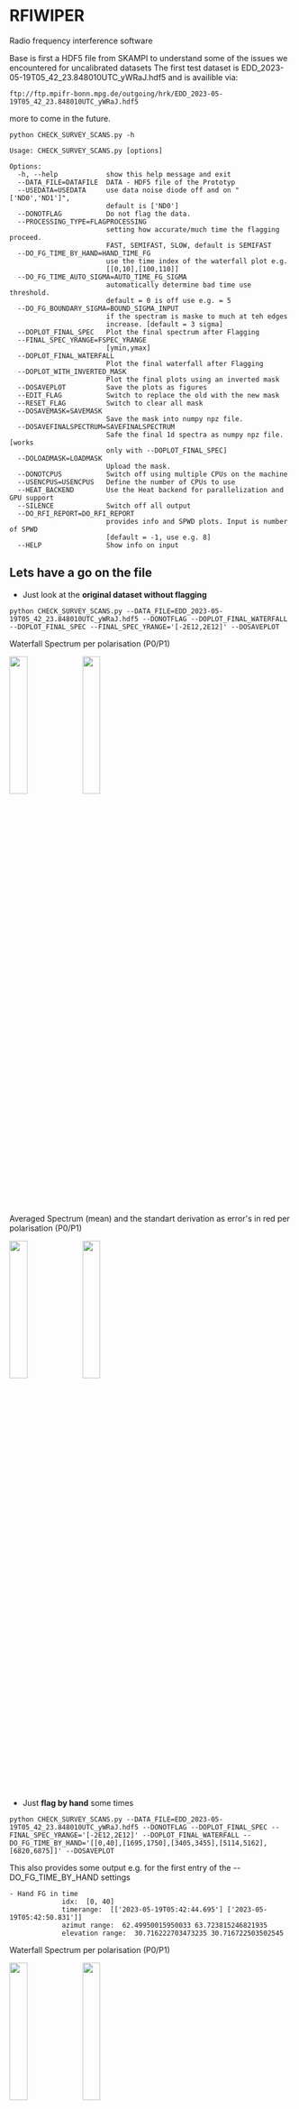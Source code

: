 # RFIWIPER
Radio frequency interference software

Base is first a HDF5 file from SKAMPI to understand some of the issues we encountered for uncalibrated datasets
The first test dataset is EDD_2023-05-19T05_42_23.848010UTC_yWRaJ.hdf5 and is availible via:

	ftp://ftp.mpifr-bonn.mpg.de/outgoing/hrk/EDD_2023-05-19T05_42_23.848010UTC_yWRaJ.hdf5

 more to come in the future.


```
python CHECK_SURVEY_SCANS.py -h

Usage: CHECK_SURVEY_SCANS.py [options]

Options:
  -h, --help            show this help message and exit
  --DATA_FILE=DATAFILE  DATA - HDF5 file of the Prototyp
  --USEDATA=USEDATA     use data noise diode off and on "['ND0','ND1']",
                        default is ['ND0']
  --DONOTFLAG           Do not flag the data.
  --PROCESSING_TYPE=FLAGPROCESSING
                        setting how accurate/much time the flagging proceed.
                        FAST, SEMIFAST, SLOW, default is SEMIFAST
  --DO_FG_TIME_BY_HAND=HAND_TIME_FG
                        use the time index of the waterfall plot e.g.
                        [[0,10],[100,110]]
  --DO_FG_TIME_AUTO_SIGMA=AUTO_TIME_FG_SIGMA
                        automatically determine bad time use threshold.
                        default = 0 is off use e.g. = 5
  --DO_FG_BOUNDARY_SIGMA=BOUND_SIGMA_INPUT
                        if the spectram is maske to much at teh edges
                        increase. [default = 3 sigma]
  --DOPLOT_FINAL_SPEC   Plot the final spectrum after Flagging
  --FINAL_SPEC_YRANGE=FSPEC_YRANGE
                        [ymin,ymax]
  --DOPLOT_FINAL_WATERFALL
                        Plot the final waterfall after Flagging
  --DOPLOT_WITH_INVERTED_MASK
                        Plot the final plots using an inverted mask
  --DOSAVEPLOT          Save the plots as figures
  --EDIT_FLAG           Switch to replace the old with the new mask
  --RESET_FLAG          Switch to clear all mask
  --DOSAVEMASK=SAVEMASK
                        Save the mask into numpy npz file.
  --DOSAVEFINALSPECTRUM=SAVEFINALSPECTRUM
                        Safe the final 1d spectra as numpy npz file. [works
                        only with --DOPLOT_FINAL_SPEC]
  --DOLOADMASK=LOADMASK
                        Upload the mask.
  --DONOTCPUS           Switch off using multiple CPUs on the machine
  --USENCPUS=USENCPUS   Define the number of CPUs to use
  --HEAT_BACKEND        Use the Heat backend for parallelization and GPU support
  --SILENCE             Switch off all output
  --DO_RFI_REPORT=DO_RFI_REPORT
                        provides info and SPWD plots. Input is number of SPWD
                        [default = -1, use e.g. 8]
  --HELP                Show info on input

```



## Lets have a go on the file

- Just look at the **original dataset without flagging**

```
python CHECK_SURVEY_SCANS.py --DATA_FILE=EDD_2023-05-19T05_42_23.848010UTC_yWRaJ.hdf5 --DONOTFLAG --DOPLOT_FINAL_WATERFALL --DOPLOT_FINAL_SPEC --FINAL_SPEC_YRANGE='[-2E12,2E12]' --DOSAVEPLOT
```

Waterfall Spectrum per polarisation (P0/P1)

![]()<img src="Plots/EDD_2023-05-19T05_42_23.848010UTC_yWRaJ_scan_000_P0_ND0_WFPLT.png" width=25%>
![]()<img src="Plots/EDD_2023-05-19T05_42_23.848010UTC_yWRaJ_scan_000_P1_ND0_WFPLT.png" width=25%>

Averaged Spectrum (mean) and the standart derivation as error's in red per polarisation (P0/P1)

![]()<img src="Plots/EDD_2023-05-19T05_42_23.848010UTC_yWRaJ_scan_000_P0_ND0_SPEC.png" width=25%>
![]()<img src="Plots/EDD_2023-05-19T05_42_23.848010UTC_yWRaJ_scan_000_P1_ND0_SPEC.png" width=25%>


- Just **flag by hand** some times

```
python CHECK_SURVEY_SCANS.py --DATA_FILE=EDD_2023-05-19T05_42_23.848010UTC_yWRaJ.hdf5 --DONOTFLAG --DOPLOT_FINAL_SPEC --FINAL_SPEC_YRANGE='[-2E12,2E12]' --DOPLOT_FINAL_WATERFALL --DO_FG_TIME_BY_HAND='[[0,40],[1695,1750],[3405,3455],[5114,5162],[6820,6875]]' --DOSAVEPLOT
```

This also provides some output e.g. for the first entry of the --DO_FG_TIME_BY_HAND settings

	- Hand FG in time
                 idx:  [0, 40]
                 timerange:  [['2023-05-19T05:42:44.695'] ['2023-05-19T05:42:50.831']]
                 azimut range:  62.49950015950033 63.723815246821935
                 elevation range:  30.716222703473235 30.716722503502545


Waterfall Spectrum per polarisation (P0/P1)

![]()<img src="Plots/EDD_2023-05-19T05_42_23.848010UTC_yWRaJ_scan_000_P0_ND0_WFPLT_HFG.png" width=25%>
![]()<img src="Plots/EDD_2023-05-19T05_42_23.848010UTC_yWRaJ_scan_000_P1_ND0_WFPLT_HFG.png" width=25%>

Averaged Spectrum (mean) and the standart derivation as error's in red per polarisation (P0/P1)

![]()<img src="Plots/EDD_2023-05-19T05_42_23.848010UTC_yWRaJ_scan_000_P0_ND0_SPEC_HFG.png" width=25%>
![]()<img src="Plots/EDD_2023-05-19T05_42_23.848010UTC_yWRaJ_scan_000_P1_ND0_SPEC_HFG.png" width=25%>



- Now do the **full flagging**

```

python -W ignore CHECK_SURVEY_SCANS.py --DATA_FILE=EDD_2023-05-19T05_42_23.848010UTC_yWRaJ.hdf5 --DO_FG_TIME_AUTO_SIGMA=5 --DOPLOT_FINAL_WATERFALL --DOPLOT_FINAL_SPEC --DOSAVEPLOT --DOSAVEMASK=FULL_FLAG_MASK --DONOTCPUS

```

Note: that the setting --DONOTCPUS is sometimes faster than using
ncpus (if the number is small < 10). Runs 0.8 sec per spectrum ~ 1.5 hours for 1 polarisation

Waterfall Spectrum per polarisation (P0/P1)

![]()<img src="Plots/EDD_2023-05-19T05_42_23.848010UTC_yWRaJ_scan_000_P0_ND0_WFPLT_FULLFG.png" width=25%>
![]()<img src="Plots/EDD_2023-05-19T05_42_23.848010UTC_yWRaJ_scan_000_P1_ND0_WFPLT_FULLFG.png" width=25%>

Averaged Spectrum (mean) and the standart derivation as error's in red per polarisation (P0/P1)

![]()<img src="Plots/EDD_2023-05-19T05_42_23.848010UTC_yWRaJ_scan_000_P0_ND0_SPEC_FULLFG.png" width=25%>
![]()<img src="Plots/EDD_2023-05-19T05_42_23.848010UTC_yWRaJ_scan_000_P1_ND0_SPEC_FULLFG.png" width=25%>

## How to use the Heat backend
(C. Comito, email c.comito AT fz-juelich.de for questions)

This branch uses the [Heat](https://github.com/helmholtz-analytics/heat) library under the hood for parallel processing and GPU support.

The main difference to the original implementation is that the flagging is performed in batch on all timestamps of an observation at once. 

### Environment setup 

You don't need to install Heat manually. The Heat library (latest version of the development branch) is included as a submodule in this repository. 

However, you need to have the following packages installed for Heat to run:
 - MPI (e.g. OpenMPI)
 - mpi4py
 - torch (PyTorch) tailored to the specific CUDA version of your system

### Run RFIWIPER with the Heat backend

In the `RFIWIPER` directory, check out the `heat_backend` branch.

```
git checkout heat_backend
```

This branch contains a submodule pointing to a specific development branch of the Heat library. To initialize the submodule, run

```
git submodule update --init
```

The directory `RFIWIPER/heat` should now contain a clone of the Heat repository. 


To run the Heat backend implementation, simply add the `--HEAT_BACKEND` flag to the command line. For example:

```
python CHECK_SURVEY_SCANS.py --DATA_FILE=EDD_2023-05-19T05_42_23.848010UTC_yWRaJ.hdf5 --DONOTCPUS --PROCESSING_TYPE=FAST --HEAT_BACKEND
````

### Parallelization

The Heat backend uses MPI for parallelization. Do not use the `--USENCPUS` flag with the Heat backend. The number of MPI processes used is determined by the MPI configuration. For example, to run the job on 4 MPI processes, use the following command within your sbatch script:

```
srun -n 4 python CHECK_SURVEY_SCANS.py --DATA_FILE=EDD_2023-05-19T05_42_23.848010UTC_yWRaJ.hdf5 --PROCESSING_TYPE=FAST --HEAT_BACKEND
```
You can use other sbatch options to specify the number of nodes, processes (tasks) per node, etc.

### GPU usage

Important: 
- You need to run the job on a GPU node
- the PyTorch version installed should match the specific CUDA version of your system/container.
- ideally, make sure your MPI is "CUDA-aware" 
- Set the `CUDA_VISIBLE_DEVICES` environment variable. I.e., if you have 2 GPUs per node available, add 
 
```
export CUDA_VISIBLE_DEVICES=0,1
``` 
to your sbatch script to use both GPUs. Heat can distribute the workload across multiple GPUs, and even across multiple nodes if you have a multi-node setup.

On the GLOW cluster, you have 2 GPU nodes with 1 GPU each. To distribute the job e.g. across 2 GPUs on 2 nodes, use the following command (I GUESS BUT I CANNOT TEST IT):

```
srun --nodes=2 --ntasks-per-node=1 --gres=gpu:0 python CHECK_SURVEY_SCANS.py --DATA_FILE=EDD_2023-05-19T05_42_23.848010UTC_yWRaJ.hdf5 --PROCESSING_TYPE=FAST --HEAT_DEVICE=gpu
```

If you set the --HEAT_DEVICE flag, you can omit the --HEAT_BACKEND flag. 
If you use the --HEAT_BACKEND flag without specifying the device, the default is the CPU(s).

### TODOs

Still to do:
- [ ] Compare Heat backend results with the original implementation (implement correctness tests)
- [ ] Heat results are disconnected from the plotting routines
- [ ] Use ht.load_hdf5 for parallel loading of HDF5 files
- [ ] Support masked arrays in Heat
- [ ] Use Heat operations in checkerstats_ht instead of numpy
- [ ] vectorize 1D interpolation in boundary_range_ht



